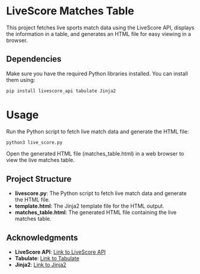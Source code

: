 # LiveScore Matches Table

This project fetches live sports match data using the LiveScore API, displays the information in a table, and generates an HTML file for easy viewing in a browser.

## Dependencies

Make sure you have the required Python libraries installed. You can install them using:

```bash
pip install livescore_api tabulate Jinja2
```

# Usage
Run the Python script to fetch live match data and generate the HTML file:

```bash
python3 live_score.py
```

Open the generated HTML file (matches_table.html) in a web browser to view the live matches table.

## Project Structure

- **livescore.py**: The Python script to fetch live match data and generate the HTML file.
- **template.html**: The Jinja2 template file for the HTML output.
- **matches_table.html**: The generated HTML file containing the live matches table.

## Acknowledgments

- **LiveScore API**: [Link to LiveScore API](https://www.livescore.com/)
- **Tabulate**: [Link to Tabulate](https://pypi.org/project/tabulate/)
- **Jinja2**: [Link to Jinja2](https://palletsprojects.com/p/jinja/)
